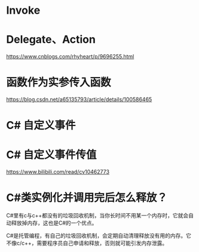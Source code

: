 # Invoke





# Delegate、Action

https://www.cnblogs.com/rhyheart/p/9696255.html

# 函数作为实参传入函数

https://blog.csdn.net/a65135793/article/details/100586465



# C# 自定义事件





# C# 自定义事件传值

https://www.bilibili.com/read/cv10462773



# C#类实例化并调用完后怎么释放？

C#里有c与c++都没有的垃圾回收机制，当你长时间不用某一个内存时，它就会自动释放掉内存，这也是C#的一个优点。

C#是托管编程，有自己的垃圾回收机制，会定期自动清理释放没有用的内存。它不像c/c++，需要程序员自己申请和释放，否则就可能引发内存泄露。
